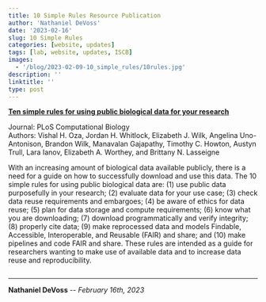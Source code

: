 ```yaml
---
title: 10 Simple Rules Resource Publication
author: 'Nathaniel DeVoss'
date: '2023-02-16'
slug: 10 Simple Rules
categories: [website, updates]
tags: [lab, website, updates, ISCB]
images: 
  - '/blog/2023-02-09-10_simple_rules/10rules.jpg'
description: ''
linktitle: ''
type: post
---
```


__<a href="https://www.ncbi.nlm.nih.gov/pmc/articles/PMC9815577/" target="_blank">Ten simple rules for using public biological data for your research</a>__

Journal: PLoS Computational Biology<br>
Authors: Vishal H. Oza, Jordan H. Whitlock, Elizabeth J. Wilk, Angelina Uno-Antonison, Brandon Wilk, Manavalan Gajapathy, Timothy C. Howton, Austyn Trull, Lara Ianov, Elizabeth A. Worthey, and Brittany N. Lasseigne

With an increasing amount of biological data available publicly, there is a need for a guide on how to successfully download and use this data. The 10 simple rules for using public biological data are: (1) use public data purposefully in your research; (2) evaluate data for your use case; (3) check data reuse requirements and embargoes; (4) be aware of ethics for data reuse; (5) plan for data storage and compute requirements; (6) know what you are downloading; (7) download programmatically and verify integrity; (8) properly cite data; (9) make reprocessed data and models Findable, Accessible, Interoperable, and Reusable (FAIR) and share; and (10) make pipelines and code FAIR and share. These rules are intended as a guide for researchers wanting to make use of available data and to increase data reuse and reproducibility.

<img src="/blog/2023-02-09-10_simple_rules/10rules.jpg" alt="">

---
**Nathaniel DeVoss** -- _February 16th, 2023_<br>